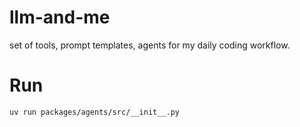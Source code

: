 # llm-and-me

set of tools, prompt templates, agents for my daily coding workflow.

# Run

```
uv run packages/agents/src/__init__.py
```
